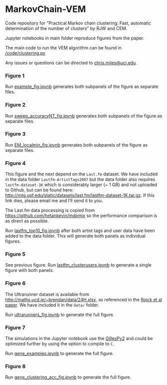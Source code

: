 # MarkovChain-VEM

Code repository for "Practical Markov chain clustering: Fast, automatic
determination of the number of clusters" by RJW and CEM.

Jupyter notebooks in main folder reproduce figures from the paper.

The main code to run the VEM algorithm can be found in [/code/clustering.py]([/code/clustering.py])

Any issues or questions can be directed to chris.miles@uci.edu. 

### Figure 1

Run [example_fig.ipynb](example_fig.ipynb) generates both subpanels of the figure as separate files. 

### Figure 2

Run [sweep_accuracyNT_fig.ipynb](sweep_accuracyNT_fig.ipynb) generates both subpanels of the figure as separate files. 

### Figure 3

Run [EM_localmin_fig.ipynb](EM_localmin_fig.ipynb) generates both subpanels of the figure as separate files. 

### Figure 4

This figure and the next depend on the `Last.fm` dataset. We have included in the data folder `Lastfm-ArtistTags2007` but the data folder also requires `lastfm-dataset-1K` which is considerably larger (~ 1 GB) and not uploaded to Github, but can be found here: http://mtg.upf.edu/static/datasets/last.fm/lastfm-dataset-1K.tar.gz. If this link dies, please email me and I’ll send it to you.

The Last.fm data processing is copied from  https://github.com/hetankevin/mdpmix so the performance comparison is as direct as possible. 

Run [lastfm_top10_fig.ipynb](lastfm_top10_fig.ipynb) after both artist tags and user data have been added to the data folder. This will generate both panels as individual figures.  

### Figure 5

See previous figure. Run [lastfm_clusterusers.ipynb](lastfm_clusterusers.ipynb) to generate a single figure with both panels.

### Figure 6

The Ultrarunner dataset is available from http://maths.ucd.ie/~brendan/data/24H.xlsx, as referenced in the [Roick et al paper](https://doi.org/10.1007/s11634-020-00395-7). We have included it in the `data/` folder.

Run [ultrarunners_fig.ipynb](ultrarunners_fig.ipynb) to generate the full figure.

### Figure 7

The simulations in the Jupyter notebook use the [GillesPy2](https://github.com/StochSS/GillesPy2) and could be optimized further by using the option to compile to `C`. 

Run [gene_examples.ipynb](gene_examples.ipynb) to generate the full figure. 

### Figure 8

Run [gene_clustering_acc_fig.ipynb](gene_clustering_acc_fig.ipynb) to generate the full figure. 